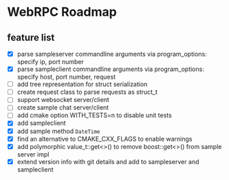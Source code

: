 # WebRPC Roadmap

## feature list

- [x] parse sampleserver commandline arguments via program_options: specify ip, port number
- [x] parse sampleclient commandline arguments via program_options: specify host, port number, request
- [ ] add tree representation for struct serialization
- [ ] create request class to parse requests as struct_t
- [ ] support websocket server/client
- [ ] create sample chat server/client
- [ ] add cmake option WITH_TESTS=n to disable unit tests
- [x] add sampleclient
- [x] add sample method `DateTime`
- [x] find an alternative to CMAKE_CXX_FLAGS to enable warnings
- [x] add polymorphic value_t::get<>() to remove boost::get<>() from sample server impl
- [x] extend version info with git details and add to sampleserver and sampleclient
